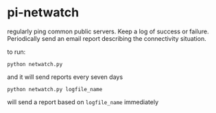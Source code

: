 pi-netwatch
=====

regularly ping common public servers. Keep a log of success or failure. Periodically send an email report describing the connectivity situation.

to run:

`python netwatch.py`

and it will send reports every seven days

`python netwatch.py logfile_name`

will send a report based on `logfile_name` immediately
